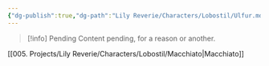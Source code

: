 ```yaml
---
{"dg-publish":true,"dg-path":"Lily Reverie/Characters/Lobostil/Ulfur.md","permalink":"/lily-reverie/characters/lobostil/ulfur/","created":"2024-01-20T04:36:41.255-03:00","updated":"2024-01-20T04:47:03.122-03:00"}
---
```



>[!info] Pending
>Content pending, for a reason or another.

[[005. Projects/Lily Reverie/Characters/Lobostil/Macchiato\|Macchiato]]